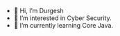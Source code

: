 - 👋 Hi, I’m Durgesh
- 👀 I’m interested in Cyber Security.
- 🌱 I’m currently learning Core Java.


<!---
durgesh7387/durgesh7387 is a ✨ special ✨ repository because its `README.md` (this file) appears on your GitHub profile.
You can click the Preview link to take a look at your changes.
--->
